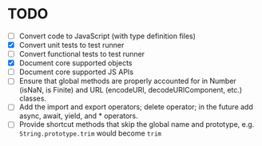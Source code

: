 # TODO

- [ ] Convert code to JavaScript (with type definition files)
- [x] Convert unit tests to test runner
- [ ] Convert functional tests to test runner
- [x] Document core supported objects
- [ ] Document core supported JS APIs
- [ ] Ensure that global methods are properly accounted for in Number (isNaN, is Finite) and URL (encodeURI,
      decodeURIComponent, etc.) classes.
- [ ] Add the import and export operators; delete operator; in the future add async, await, yield, and * operators.
- [ ] Provide shortcut methods that skip the global name and prototype, e.g. `String.prototype.trim` would become `trim`
